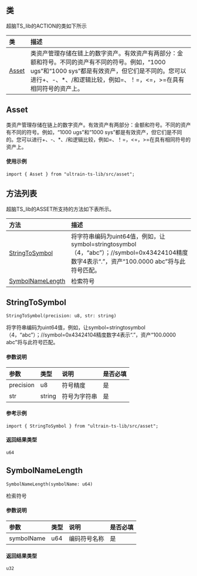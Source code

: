 ## 类
超脑TS_lib的ACTION的类如下所示

| 类                                                                                        | 描述                                                 |
| :------------------------------------------------------------------------------------------| :----------------------------------------------------|
| [Asset](docs-cn/ts-lib/03-ts-asset#Asset)                          |类资产管理存储在链上的数字资产。有效资产有两部分：金额和符号。不同的资产有不同的符号。例如，“1000 ugs”和“1000 sys”都是有效资产，但它们是不同的。您可以进行+、-、*、/和逻辑比较，例如=、！=，<=，>=在具有相同符号的资产上。                             |

## Asset
类资产管理存储在链上的数字资产。有效资产有两部分：金额和符号。不同的资产有不同的符号。例如，“1000 ugs”和“1000 sys”都是有效资产，但它们是不同的。您可以进行+、-、*、/和逻辑比较，例如=、！=，<=，>=在具有相同符号的资产上。

#### 使用示例
```nodejs
import { Asset } from "ultrain-ts-lib/src/asset";
```

## 方法列表
超脑TS_lib的ASSET所支持的方法如下表所示。

| 方法                                                                                        | 描述                                                 |
| :------------------------------------------------------------------------------------------| :----------------------------------------------------|
| [StringToSymbol](docs-cn/ts-lib/03-ts-asset#StringToSymbol)                           |将字符串编码为uint64值，例如，让symbol=stringtosymbol（4，“abc”）；//symbol=0x43424104精度数字4表示“.”，资产“100.0000 abc”将与此符号匹配。                              |
| [SymbolNameLength](docs-cn/ts-lib/03-ts-asset#SymbolNameLength)                           |检索符号                              |



## StringToSymbol
```
StringToSymbol(precision: u8, str: string)
```
将字符串编码为uint64值，例如，让symbol=stringtosymbol（4，“abc”）；//symbol=0x43424104精度数字4表示“.”，资产“100.0000 abc”将与此符号匹配。

#### 参数说明
|参数               |类型    |说明                            |是否必填|
| :----------------| :------| :-----------------------------|:-----|
|precision              |u8  |符号精度                     |是     |
|str              |string  |符号为字符串                     |是     |

#### 参考示例
```nodejs
import { StringToSymbol } from "ultrain-ts-lib/src/asset";
```

#### 返回结果类型
`u64`


## SymbolNameLength
```
SymbolNameLength(symbolName: u64)
```
检索符号

#### 参数说明
|参数               |类型    |说明                            |是否必填|
| :----------------| :------| :-----------------------------|:-----|
|symbolName              |u64  |编码符号名称                     |是     |


#### 返回结果类型
`u32`